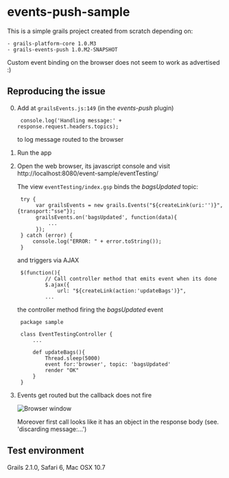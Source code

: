 events-push-sample
==================

This is a simple grails project created from scratch depending on:

	- grails-platform-core 1.0.M3
	- grails-events-push 1.0.M2-SNAPSHOT

Custom event binding on the browser does not seem to work as advertised :)


Reproducing the issue
---------------------

0. Add at `grailsEvents.js:149` (in the _events-push_ plugin)  

		console.log('Handling message:' + response.request.headers.topics);

   to log message routed to the browser

1. Run the app 

2. Open the web browser, its javascript console and visit http://localhost:8080/event-sample/eventTesting/ 

   The view `eventTesting/index.gsp` binds the _bagsUpdated_ topic:
   	
        try {
             var grailsEvents = new grails.Events("${createLink(uri:'')}",{transport:"sse"});
             grailsEvents.on('bagsUpdated', function(data){
                 ...
             });
        } catch (error) {
            console.log("ERROR: " + error.toString());
        }

   and triggers via AJAX

 		$(function(){
	        	// Call controller method that emits event when its done
	        	$.ajax({
	        		url: "${createLink(action:'updateBags')}",	
	    		...

    the controller method firing the _bagsUpdated_ event

		package sample

		class EventTestingController {
			...

		    def updateBags(){
		    	Thread.sleep(5000)
		    	event for:'browser', topic: 'bagsUpdated'
		    	render "OK"
		    }
		}


3. Events get routed but the callback does not fire 

	![Browser window](https://raw.github.com/flerro/events-push-sample/master/sshot.png)
   
   Moreover first call looks like it has an object in the response body (see. 'discarding message:...')


## Test environment

Grails 2.1.0, Safari 6, Mac OSX 10.7